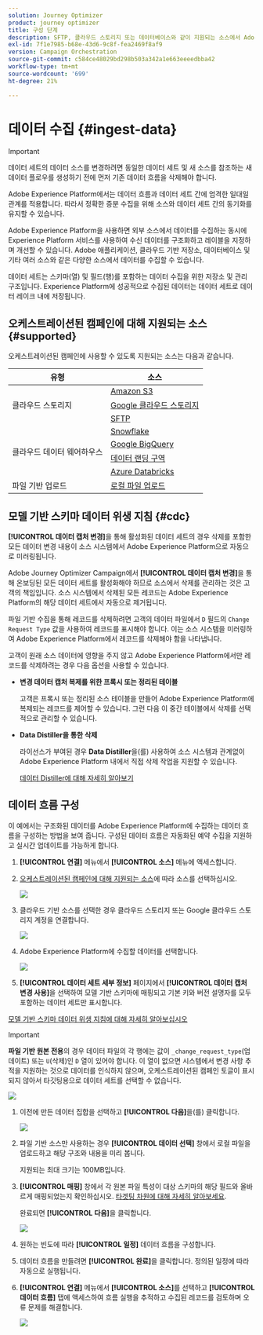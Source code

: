 ```yaml
---
solution: Journey Optimizer
product: journey optimizer
title: 구성 단계
description: SFTP, 클라우드 스토리지 또는 데이터베이스와 같이 지원되는 소스에서 Adobe Experience Platform으로 데이터를 가져오는 방법을 알아봅니다.
exl-id: 7f1e7985-b68e-43d6-9c8f-fea2469f8af9
version: Campaign Orchestration
source-git-commit: c584ce48029bd298b503a342a1e663eeeedbba42
workflow-type: tm+mt
source-wordcount: '699'
ht-degree: 21%

---
```



# 데이터 수집 {#ingest-data}

>[!IMPORTANT]
>
>데이터 세트의 데이터 소스를 변경하려면 동일한 데이터 세트 및 새 소스를 참조하는 새 데이터 플로우를 생성하기 전에 먼저 기존 데이터 흐름을 삭제해야 합니다.
>
>Adobe Experience Platform에서는 데이터 흐름과 데이터 세트 간에 엄격한 일대일 관계를 적용합니다. 따라서 정확한 증분 수집을 위해 소스와 데이터 세트 간의 동기화를 유지할 수 있습니다.

Adobe Experience Platform을 사용하면 외부 소스에서 데이터를 수집하는 동시에 Experience Platform 서비스를 사용하여 수신 데이터를 구조화하고 레이블을 지정하며 개선할 수 있습니다. Adobe 애플리케이션, 클라우드 기반 저장소, 데이터베이스 및 기타 여러 소스와 같은 다양한 소스에서 데이터를 수집할 수 있습니다.

데이터 세트는 스키마(열) 및 필드(행)를 포함하는 데이터 수집을 위한 저장소 및 관리 구조입니다. Experience Platform에 성공적으로 수집된 데이터는 데이터 세트로 데이터 레이크 내에 저장됩니다.

## 오케스트레이션된 캠페인에 대해 지원되는 소스 {#supported}

오케스트레이션된 캠페인에 사용할 수 있도록 지원되는 소스는 다음과 같습니다.

<table>
  <thead>
    <tr>
      <th>유형</th>
      <th>소스</th>
    </tr>
  </thead>
  <tbody>
    <tr>
      <td rowspan="3">클라우드 스토리지</td>
      <td><a href="https://experienceleague.adobe.com/en/docs/experience-platform/sources/ui-tutorials/create/cloud-storage/s3">Amazon S3</a></td>
    </tr>
    <tr>
      <td><a href="https://experienceleague.adobe.com/en/docs/experience-platform/sources/ui-tutorials/create/cloud-storage/google-cloud-storage">Google 클라우드 스토리지</a></td>
    </tr>
    <tr>
      <td><a href="https://experienceleague.adobe.com/en/docs/experience-platform/sources/ui-tutorials/create/cloud-storage/sftp">SFTP</a></td>
    </tr>
      <td rowspan="4">클라우드 데이터 웨어하우스</td>
      <td><a href="https://experienceleague.adobe.com/en/docs/experience-platform/sources/ui-tutorials/create/databases/snowflake">Snowflake</a></td>
    </tr>
    <tr>
      <td><a href="https://experienceleague.adobe.com/en/docs/experience-platform/sources/ui-tutorials/create/databases/bigquery">Google BigQuery</a></td>
    </tr>
    <tr>
      <td><a href="https://experienceleague.adobe.com/en/docs/experience-platform/sources/ui-tutorials/create/cloud-storage/data-landing-zone">데이터 랜딩 구역<a></td>
    </tr>
    <tr>
      <td><a href="https://experienceleague.adobe.com/en/docs/experience-platform/sources/ui-tutorials/create/databases/databricks">Azure Databricks</a></td>
    </tr>
    <tr>
      <td rowspan="3">파일 기반 업로드</td>
      <td><a href="https://experienceleague.adobe.com/en/docs/experience-platform/sources/ui-tutorials/create/local-system/local-file-upload">로컬 파일 업로드<a></td>
    </tr>

</tbody>
</table>

## 모델 기반 스키마 데이터 위생 지침 {#cdc}

**[!UICONTROL 데이터 캡처 변경]**&#x200B;을 통해 활성화된 데이터 세트의 경우 삭제를 포함한 모든 데이터 변경 내용이 소스 시스템에서 Adobe Experience Platform으로 자동으로 미러링됩니다.

Adobe Journey Optimizer Campaign에서 **[!UICONTROL 데이터 캡처 변경]**&#x200B;을 통해 온보딩된 모든 데이터 세트를 활성화해야 하므로 소스에서 삭제를 관리하는 것은 고객의 책임입니다. 소스 시스템에서 삭제된 모든 레코드는 Adobe Experience Platform의 해당 데이터 세트에서 자동으로 제거됩니다.

파일 기반 수집을 통해 레코드를 삭제하려면 고객의 데이터 파일에서 `D` 필드의 `Change Request Type` 값을 사용하여 레코드를 표시해야 합니다. 이는 소스 시스템을 미러링하여 Adobe Experience Platform에서 레코드를 삭제해야 함을 나타냅니다.

고객이 원래 소스 데이터에 영향을 주지 않고 Adobe Experience Platform에서만 레코드를 삭제하려는 경우 다음 옵션을 사용할 수 있습니다.

* **변경 데이터 캡처 복제를 위한 프록시 또는 정리된 테이블**

  고객은 프록시 또는 정리된 소스 테이블을 만들어 Adobe Experience Platform에 복제되는 레코드를 제어할 수 있습니다. 그런 다음 이 중간 테이블에서 삭제를 선택적으로 관리할 수 있습니다.

* **Data Distiller을 통한 삭제**

  라이선스가 부여된 경우 **Data Distiller**&#x200B;을(를) 사용하여 소스 시스템과 관계없이 Adobe Experience Platform 내에서 직접 삭제 작업을 지원할 수 있습니다.

  [데이터 Distiller에 대해 자세히 알아보기](https://experienceleague.adobe.com/en/docs/experience-platform/query/data-distiller/overview)

## 데이터 흐름 구성

이 예에서는 구조화된 데이터를 Adobe Experience Platform에 수집하는 데이터 흐름을 구성하는 방법을 보여 줍니다. 구성된 데이터 흐름은 자동화된 예약 수집을 지원하고 실시간 업데이트를 가능하게 합니다.

1. **[!UICONTROL 연결]** 메뉴에서 **[!UICONTROL 소스]** 메뉴에 액세스합니다.

1. [오케스트레이션된 캠페인에 대해 지원되는 소스](#supported)에 따라 소스를 선택하십시오.

   ![](assets/admin_sources_1.png)

1. 클라우드 기반 소스를 선택한 경우 클라우드 스토리지 또는 Google 클라우드 스토리지 계정을 연결합니다.

   ![](assets/admin_sources_2.png)

1. Adobe Experience Platform에 수집할 데이터를 선택합니다.

   ![](assets/S3_config_1.png)

1. **[!UICONTROL 데이터 세트 세부 정보]** 페이지에서 **[!UICONTROL 데이터 캡처 변경 사용]**&#x200B;을 선택하여 모델 기반 스키마에 매핑되고 기본 키와 버전 설명자를 모두 포함하는 데이터 세트만 표시합니다.

[모델 기반 스키마 데이터 위생 지침에 대해 자세히 알아보십시오](#cdc)

   >[!IMPORTANT]
   >
   > **파일 기반 원본 전용**&#x200B;의 경우 데이터 파일의 각 행에는 값이 `_change_request_type`(업데이트) 또는 `U`(삭제)인 `D` 열이 있어야 합니다. 이 열이 없으면 시스템에서 변경 사항 추적을 지원하는 것으로 데이터를 인식하지 않으며, 오케스트레이션된 캠페인 토글이 표시되지 않아서 타깃팅용으로 데이터 세트를 선택할 수 없습니다.

   ![](assets/S3_config_6.png)

1. 이전에 만든 데이터 집합을 선택하고 **[!UICONTROL 다음]**&#x200B;을(를) 클릭합니다.

   ![](assets/S3_config_3.png)

1. 파일 기반 소스만 사용하는 경우 **[!UICONTROL 데이터 선택]** 창에서 로컬 파일을 업로드하고 해당 구조와 내용을 미리 봅니다.

   지원되는 최대 크기는 100MB입니다.

1. **[!UICONTROL 매핑]** 창에서 각 원본 파일 특성이 대상 스키마의 해당 필드와 올바르게 매핑되었는지 확인하십시오. [타겟팅 차원에 대해 자세히 알아보세요](target-dimension.md).

   완료되면 **[!UICONTROL 다음]**&#x200B;을 클릭합니다.

   ![](assets/S3_config_4.png)

1. 원하는 빈도에 따라 **[!UICONTROL 일정]** 데이터 흐름을 구성합니다.

1. 데이터 흐름을 만들려면 **[!UICONTROL 완료]**&#x200B;을 클릭합니다. 정의된 일정에 따라 자동으로 실행됩니다.

1. **[!UICONTROL 연결]** 메뉴에서 **[!UICONTROL 소스]**&#x200B;를 선택하고 **[!UICONTROL 데이터 흐름]** 탭에 액세스하여 흐름 실행을 추적하고 수집된 레코드를 검토하며 오류 문제를 해결합니다.

   ![](assets/S3_config_5.png)


